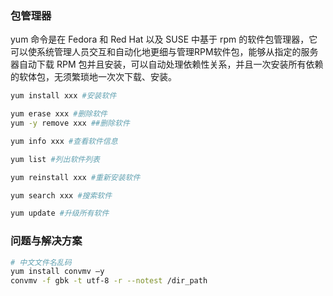 
### 包管理器
yum 命令是在 Fedora 和 Red Hat 以及 SUSE 中基于 rpm 的软件包管理器，它可以使系统管理人员交互和自动化地更细与管理RPM软件包，能够从指定的服务器自动下载 RPM 包并且安装，可以自动处理依赖性关系，并且一次安装所有依赖的软体包，无须繁琐地一次次下载、安装。
```bash
yum install xxx #安装软件

yum erase xxx #删除软件
yum -y remove xxx ##删除软件

yum info xxx #查看软件信息

yum list #列出软件列表

yum reinstall xxx #重新安装软件

yum search xxx #搜索软件

yum update #升级所有软件
```

### 问题与解决方案
```bash
# 中文文件名乱码
yum install convmv –y 
convmv -f gbk -t utf-8 -r --notest /dir_path 
```
